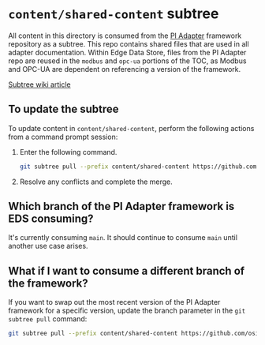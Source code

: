 # `content/shared-content` subtree

All content in this directory is consumed from the [PI Adapter](https://github.com/osisoft/PI-Adapter) framework repository as a subtree. This repo contains shared files that are used in all adapter documentation. Within Edge Data Store, files from the PI Adapter repo are reused in the `modbus` and `opc-ua` portions of the TOC, as Modbus and OPC-UA are dependent on referencing a version of the framework.

[Subtree wiki article](https://dev.azure.com/osieng/engineering/_wiki/wikis/team-content/25155/Documentation-Frameworks?anchor=how-do-i-use-a-documentation-framework-in-my-new-document%3F)

## To update the subtree

To update content in `content/shared-content`, perform the following actions from a command prompt session:

1. Enter the following command. 

    ```bash
    git subtree pull --prefix content/shared-content https://github.com/osisoft/PI-Adapter main --squash
	```

1. Resolve any conflicts and complete the merge.

## Which branch of the PI Adapter framework is EDS consuming?

It's currently consuming `main`. It should continue to consume `main` until another use case arises.

## What if I want to consume a different branch of the framework?

If you want to swap out the most recent version of the PI Adapter framework for a specific version, update the branch parameter in the `git subtree pull` command:

```bash
git subtree pull --prefix content/shared-content https://github.com/osisoft/PI-Adapter <CUSTOM_BRANCH> --squash
```